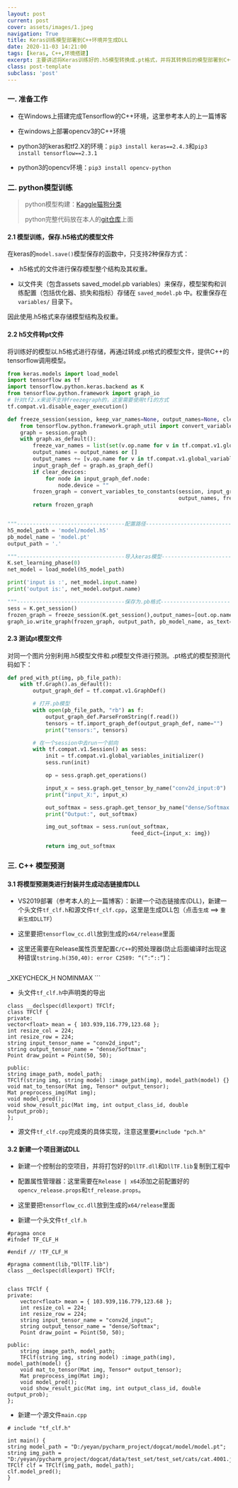 ```yaml
---
layout: post
current: post
cover: assets/images/1.jpeg
navigation: True
title: Keras训练模型部署到C++环境并生成DLL
date: 2020-11-03 14:21:00
tags: [keras, C++,环境搭建]
excerpt: 主要讲述将Keras训练好的.h5模型转换成.pt格式，并将其转换后的模型部署到C++环境中，并生成DLL
class: post-template
subclass: 'post'
---
```



### 一. 准备工作
* 在Windows上搭建完成Tensorflow的C++环境，这里参考本人的上一篇博客
  
* 在windows上部署opencv3的C++环境
  
* python3的keras和tf2.X的环境：`pip3 install keras==2.4.3`和`pip3 install tensorflow==2.3.1`
  
* python3的opencv环境：`pip3 install opencv-python`

### 二. python模型训练

> python模型构建：[Kaggle猫狗分类](https://www.kaggle.com/tongpython/cat-and-dog)
>
> python完整代码放在本人的[git仓库]()上面

#### 2.1 模型训练，保存.h5格式的模型文件

在keras的`model.save()`模型保存的函数中，只支持2种保存方式：

* .h5格式的文件进行保存模型整个结构及其权重。

* 以文件夹（包含assets  saved_model.pb  variables）来保存，模型架构和训练配置（包括优化器、损失和指标）存储在 `saved_model.pb` 中。权重保存在 `variables/` 目录下。

因此使用.h5格式来存储模型结构及权重。

#### 2.2 h5文件转pt文件

将训练好的模型以.h5格式进行存储，再通过转成.pt格式的模型文件，提供C++的tensorflow调用模型。

```python
from keras.models import load_model
import tensorflow as tf
import tensorflow.python.keras.backend as K
from tensorflow.python.framework import graph_io
# 针对tf2.x来说不支持freezegraph的，这里需要使用tf1的方式
tf.compat.v1.disable_eager_execution()

def freeze_session(session, keep_var_names=None, output_names=None, clear_devices=True):
    from tensorflow.python.framework.graph_util import convert_variables_to_constants
    graph = session.graph
    with graph.as_default():
        freeze_var_names = list(set(v.op.name for v in tf.compat.v1.global_variables()).difference(keep_var_names or []))
        output_names = output_names or []
        output_names += [v.op.name for v in tf.compat.v1.global_variables()]
        input_graph_def = graph.as_graph_def()
        if clear_devices:
            for node in input_graph_def.node:
                node.device = ""
        frozen_graph = convert_variables_to_constants(session, input_graph_def,
                                                      output_names, freeze_var_names)
        return frozen_graph


"""----------------------------------配置路径-----------------------------------"""
h5_model_path = 'model/model.h5'
pb_model_name = 'model.pt'
output_path = '.'

"""----------------------------------导入keras模型------------------------------"""
K.set_learning_phase(0)
net_model = load_model(h5_model_path)

print('input is :', net_model.input.name)
print('output is:', net_model.output.name)

"""----------------------------------保存为.pb格式------------------------------"""
sess = K.get_session()
frozen_graph = freeze_session(K.get_session(),output_names=[out.op.name for out in net_model.outputs])
graph_io.write_graph(frozen_graph, output_path, pb_model_name, as_text=False)
```

#### 2.3 测试pt模型文件

对同一个图片分别利用.h5模型文件和.pt模型文件进行预测。.pt格式的模型预测代码如下：

```python
def pred_with_pt(img, pb_file_path):
    with tf.Graph().as_default():
        output_graph_def = tf.compat.v1.GraphDef()

        # 打开.pb模型
        with open(pb_file_path, "rb") as f:
            output_graph_def.ParseFromString(f.read())
            tensors = tf.import_graph_def(output_graph_def, name="")
            print("tensors:", tensors)

        # 在一个session中去run一个前向
        with tf.compat.v1.Session() as sess:
            init = tf.compat.v1.global_variables_initializer()
            sess.run(init)

            op = sess.graph.get_operations()

            input_x = sess.graph.get_tensor_by_name("conv2d_input:0")  # 具体名称看上一段代码的input.name
            print("input_X:", input_x)

            out_softmax = sess.graph.get_tensor_by_name("dense/Softmax:0")  # 具体名称看上一段代码的output.name
            print("Output:", out_softmax)

            img_out_softmax = sess.run(out_softmax,
                                       feed_dict={input_x: img})

            return img_out_softmax
```

### 三. C++ 模型预测

#### 3.1 将模型预测类进行封装并生成动态链接库DLL

* VS2019部署（参考本人的上一篇博客）：新建一个动态链接库(DLL)，新建一个头文件`tf_clf.h`和源文件`tf_clf.cpp`，这里是生成DLL包（点击`生成` ==> `重新生成DLLTF`）

* 这里要把`tensorflow_cc.dll`放到生成的`x64/release`里面

* 这里还需要在Release属性页里配置`C/C++`的预处理器(防止后面编译时出现这种错误`tstring.h(350,40): error C2589: “(”:“::”`)：

	```bash
_XKEYCHECK_H
NOMINMAX
	```

* 头文件`tf_clf.h`中声明类的导出

```
class __declspec(dllexport) TFClf;
class TFClf {
private:
vector<float> mean = { 103.939,116.779,123.68 };
int resize_col = 224;
int resize_row = 224;
string input_tensor_name = "conv2d_input";
string output_tensor_name = "dense/Softmax";
Point draw_point = Point(50, 50);

public:
string image_path, model_path;
TFClf(string img, string model) :image_path(img), model_path(model) {}
void mat_to_tensor(Mat img, Tensor* output_tensor);
Mat preprocess_img(Mat img);
void model_pred();
void show_result_pic(Mat img, int output_class_id, double output_prob);
};
```

* 源文件`tf_clf.cpp`完成类的具体实现，注意这里要`#include "pch.h"`


#### 3.2 新建一个项目测试DLL

  * 新建一个控制台的空项目，并将打包好的`DllTF.dll`和`DllTF.lib`复制到工程中

  * 配置属性管理器：这里需要在`Release | x64`添加之前配置好的`opencv_release.props`和`tf_release.props`。

  * 这里要把`tensorflow_cc.dll`放到生成的`x64/release`里面

  * 新建一个头文件`tf_clf.h`

```
#pragma once
#ifndef TF_CLF_H

#endif // !TF_CLF_H

#pragma comment(lib,"DllTF.lib")
class __declspec(dllexport) TFClf;


class TFClf {
private:
    vector<float> mean = { 103.939,116.779,123.68 };
    int resize_col = 224;
    int resize_row = 224;
    string input_tensor_name = "conv2d_input";
    string output_tensor_name = "dense/Softmax";
    Point draw_point = Point(50, 50);

public:
    string image_path, model_path;
    TFClf(string img, string model) :image_path(img), model_path(model) {}
    void mat_to_tensor(Mat img, Tensor* output_tensor);
    Mat preprocess_img(Mat img);
    void model_pred();
    void show_result_pic(Mat img, int output_class_id, double output_prob);
};
```

* 新建一个源文件`main.cpp`

```
# include "tf_clf.h"

int main() {
string model_path = "D:/yeyan/pycharm_project/dogcat/model/model.pt";
string img_path = "D:/yeyan/pycharm_project/dogcat/data/test_set/test_set/cats/cat.4001.jpg";
TFClf clf = TFClf(img_path, model_path);
clf.model_pred();
}
```

  

